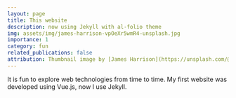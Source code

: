 ```yaml
---
layout: page
title: This website
description: now using Jekyll with al-folio theme
img: assets/img/james-harrison-vpOeXr5wmR4-unsplash.jpg
importance: 1
category: fun
related_publications: false
attribution: Thumbnail image by [James Harrison](https://unsplash.com/@jstrippa?utm_content=creditCopyText&utm_medium=referral&utm_source=unsplash), on [Unsplash](https://unsplash.com/photos/black-laptop-computer-turned-on-on-table-vpOeXr5wmR4?utm_content=creditCopyText&utm_medium=referral&utm_source=unsplash).
---
```


It is fun to explore web technologies from time to time.
My first website was developed using Vue.js, now I use Jekyll.
